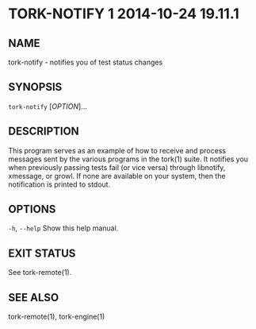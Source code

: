# TORK-NOTIFY 1 2014-10-24 19.11.1

## NAME

tork-notify - notifies you of test status changes

## SYNOPSIS

`tork-notify` [*OPTION*]...

## DESCRIPTION

This program serves as an example of how to receive and process messages sent
by the various programs in the tork(1) suite.  It notifies you when previously
passing tests fail (or vice versa) through libnotify, xmessage, or growl.  If
none are available on your system, then the notification is printed to stdout.

## OPTIONS

`-h`, `--help`
  Show this help manual.

## EXIT STATUS

See tork-remote(1).

## SEE ALSO

tork-remote(1), tork-engine(1)